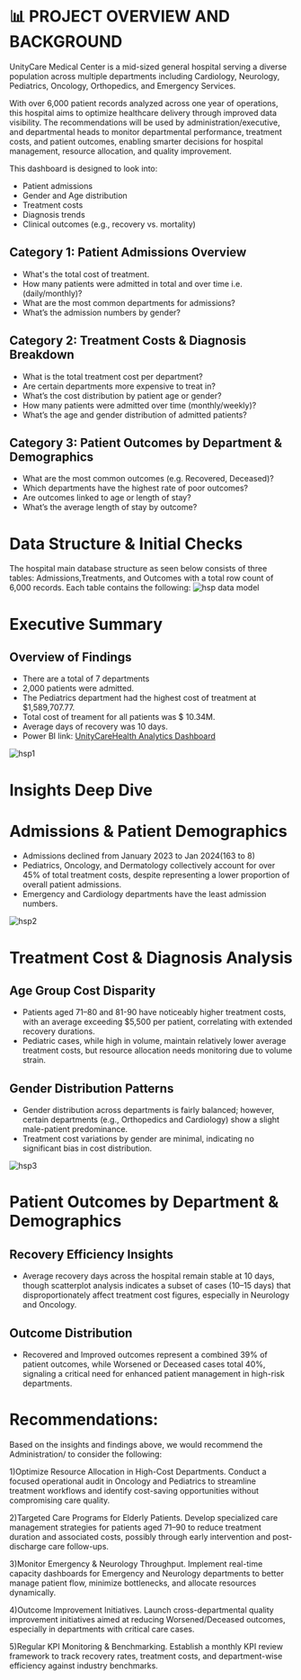 # 📊 PROJECT OVERVIEW AND BACKGROUND
UnityCare Medical Center is a mid-sized general hospital serving a diverse population across multiple departments including Cardiology, Neurology, Pediatrics, Oncology, Orthopedics, and Emergency Services.

With over 6,000 patient records analyzed across one year of operations, this hospital aims to optimize healthcare delivery through improved data visibility. 
The recommendations will be used by administration/executive, and departmental heads to monitor departmental performance, treatment costs, and patient outcomes, enabling smarter decisions for hospital management, resource allocation, and quality improvement.

This dashboard is designed to look into:

- Patient admissions
- Gender and Age distribution
- Treatment costs
- Diagnosis trends
- Clinical outcomes (e.g., recovery vs. mortality)

## Category 1: Patient Admissions Overview

- What's the total cost of treatment.
- How many patients were admitted in total and over time i.e.(daily/monthly)?
- What are the most common departments for admissions?
- What’s the admission numbers by gender?

## Category 2: Treatment Costs & Diagnosis Breakdown

- What is the total treatment cost per department?
- Are certain departments more expensive to treat in?
- What’s the cost distribution by patient age or gender?
- How many patients were admitted over time (monthly/weekly)?
- What’s the age and gender distribution of admitted patients?

## Category 3: Patient Outcomes by Department & Demographics

- What are the most common outcomes (e.g. Recovered, Deceased)?
- Which departments have the highest rate of poor outcomes?
- Are outcomes linked to age or length of stay?
- What’s the average length of stay by outcome?

# Data Structure & Initial Checks
The hospital main database structure as seen below consists of three tables: Admissions,Treatments, and Outcomes with a total row count of 6,000 records. Each table contains the following:
![hsp data model](https://github.com/user-attachments/assets/c884d188-2cb1-4e93-981d-04e722460c73)

# Executive Summary

## Overview of Findings

- There are a total of 7 departments
- 2,000 patients were admitted.
- The Pediatrics department had the highest cost of treatment at $1,589,707.77.
- Total cost of treament for all patients was $ 10.34M.
- Average days of recovery was 10 days.
- Power BI link: [UnityCareHealth Analytics Dashboard](https://app.powerbi.com/view?r=eyJrIjoiZmM1MmQ3NTMtMTkwYy00NjQ0LWJjNmItNjlkMzljNDcxZTBkIiwidCI6ImUzNDk3ZTRjLWU2NDItNDhlNi1iNTkzLWQzZTQ0MDkwZmY5ZSJ9)


![hsp1](https://github.com/user-attachments/assets/6dae7854-eacc-4521-aaa9-772e0bcc0cbd)

# Insights Deep Dive

# Admissions & Patient Demographics

- Admissions declined from January 2023 to Jan 2024(163 to 8)
- Pediatrics, Oncology, and Dermatology collectively account for over 45% of total treatment costs, despite representing a lower proportion of overall patient admissions.
- Emergency and Cardiology departments have the least admission numbers.
  

![hsp2](https://github.com/user-attachments/assets/cdb61c2e-3e20-4260-9b1b-41aaab4fbad4)

# Treatment Cost & Diagnosis Analysis
## Age Group Cost Disparity
- Patients aged 71–80  and 81-90 have noticeably higher treatment costs, with an average exceeding $5,500 per patient, correlating with extended recovery durations.
- Pediatric cases, while high in volume, maintain relatively lower average treatment costs, but resource allocation needs monitoring due to volume strain.

## Gender Distribution Patterns
- Gender distribution across departments is fairly balanced; however, certain departments (e.g., Orthopedics and Cardiology) show a slight male-patient predominance.
- Treatment cost variations by gender are minimal, indicating no significant bias in cost distribution.



![hsp3](https://github.com/user-attachments/assets/dc4dea76-055e-473e-af8f-a5392d0c7470)

# Patient Outcomes by Department & Demographics
## Recovery Efficiency Insights
- Average recovery days across the hospital remain stable at 10 days, though scatterplot analysis indicates a subset of cases (10–15 days) that disproportionately affect treatment cost figures, especially in Neurology and Oncology.

## Outcome Distribution
- Recovered and Improved outcomes represent a combined 39% of patient outcomes, while Worsened or Deceased cases total 40%, signaling a critical need for enhanced patient management in high-risk departments.


# Recommendations:
Based on the insights and findings above, we would recommend the Administration/ to consider the following:

1)Optimize Resource Allocation in High-Cost Departments. Conduct a focused operational audit in Oncology and Pediatrics to streamline treatment workflows and identify cost-saving opportunities without compromising care quality.

2)Targeted Care Programs for Elderly Patients. Develop specialized care management strategies for patients aged 71–90 to reduce treatment duration and associated costs, possibly through early intervention and post-discharge care follow-ups.

3)Monitor Emergency & Neurology Throughput. Implement real-time capacity dashboards for Emergency and Neurology departments to better manage patient flow, minimize bottlenecks, and allocate resources dynamically.

4)Outcome Improvement Initiatives. Launch cross-departmental quality improvement initiatives aimed at reducing Worsened/Deceased outcomes, especially in departments with critical care cases.

5)Regular KPI Monitoring & Benchmarking. Establish a monthly KPI review framework to track recovery rates, treatment costs, and department-wise efficiency against industry benchmarks.



